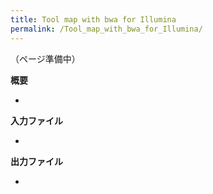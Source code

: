 ```yaml
---
title: Tool map with bwa for Illumina
permalink: /Tool_map_with_bwa_for_Illumina/
---
```


（ページ準備中）

**概要**

-

**入力ファイル**

-

**出力ファイル**

-
